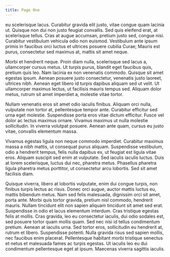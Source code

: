 ```yaml
---
title: Page One
---
```


eu scelerisque lacus. Curabitur gravida elit justo, vitae
congue quam lacinia ut. Quisque non dui non justo feugiat convallis. Sed quis
eleifend erat, at scelerisque tellus. Cras at augue accumsan, pretium justo
sed, congue nisi. Curabitur vestibulum vehicula odio non euismod. Vestibulum
ante ipsum primis in faucibus orci luctus et ultrices posuere cubilia Curae;
Mauris est purus, consectetur sed maximus at, mattis sit amet neque.

Morbi et hendrerit neque. Proin diam nulla, scelerisque sed lacus a,
ullamcorper cursus metus. Ut turpis purus, blandit eget faucibus quis, pretium
quis leo. Nam lacinia ex non venenatis commodo. Quisque sit amet egestas ipsum.
Aenean posuere justo consectetur, venenatis justo laoreet, ultrices nibh.
Aenean eget libero id turpis dapibus aliquam sed ut velit. Ut ullamcorper
maximus lectus, ut facilisis mauris tempus sed. Aliquam dolor metus, rutrum sit
amet imperdiet a, molestie vitae tortor.

Nullam venenatis eros sit amet odio iaculis finibus. Aliquam orci nulla,
vulputate non tortor at, pellentesque tempor ante. Curabitur efficitur sed urna
eget molestie. Suspendisse porta eros vitae dictum efficitur. Fusce vel dolor
ac lectus maximus ornare. Vivamus maximus ut nulla molestie sollicitudin. In
viverra volutpat posuere. Aenean ante quam, cursus eu justo vitae, convallis
elementum massa.

Vivamus egestas ligula non neque commodo imperdiet. Curabitur maximus massa a
nibh mattis, ut consequat purus aliquam. Suspendisse vestibulum, odio a
hendrerit tempus, felis nulla dapibus ex, ut feugiat est ligula vitae eros.
Aliquam suscipit sed enim at vulputate. Sed iaculis iaculis luctus. Duis at
lorem scelerisque, luctus dui nec, pharetra metus. Phasellus pharetra ligula
pharetra metus porttitor, ut consectetur arcu lobortis. Sed sit amet facilisis
diam.

Quisque viverra, libero at lobortis vulputate, enim dui congue turpis, non
finibus turpis lectus ac risus. Donec orci augue, auctor mattis luctus eu,
mattis bibendum metus. Nam sed felis malesuada, dignissim orci sit amet, porta
ante. Morbi quis tortor gravida, pretium nisl commodo, hendrerit mauris. Nullam
tincidunt elit non sapien aliquam tincidunt sit amet sed erat. Suspendisse in
odio et lacus elementum interdum. Cras tristique egestas felis at mollis. Cras
gravida, leo eu consectetur iaculis, dui odio sodales est, sed posuere tortor
quam mollis quam. Sed nec nisi id tellus condimentum pretium. Aenean at iaculis
urna. Sed tortor eros, sollicitudin eu hendrerit at, rutrum et libero.
Suspendisse potenti. Nulla gravida risus sed sapien mollis, nec faucibus enim
placerat. Pellentesque habitant morbi tristique senectus et netus et malesuada
fames ac turpis egestas. Ut iaculis leo eu dui condimentum pellentesque eget at
ipsum. Maecenas viverra sagittis iaculis. 
